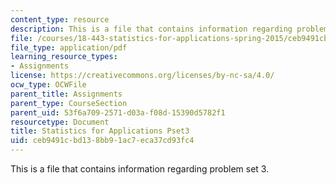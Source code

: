 ```yaml
---
content_type: resource
description: This is a file that contains information regarding problem set 3.
file: /courses/18-443-statistics-for-applications-spring-2015/ceb9491cbd138bb91ac7eca37cd93fc4_MIT18_443S15_Pset3.pdf
file_type: application/pdf
learning_resource_types:
- Assignments
license: https://creativecommons.org/licenses/by-nc-sa/4.0/
ocw_type: OCWFile
parent_title: Assignments
parent_type: CourseSection
parent_uid: 53f6a709-2571-d03a-f08d-15390d5782f1
resourcetype: Document
title: Statistics for Applications Pset3
uid: ceb9491c-bd13-8bb9-1ac7-eca37cd93fc4
---
```

This is a file that contains information regarding problem set 3.